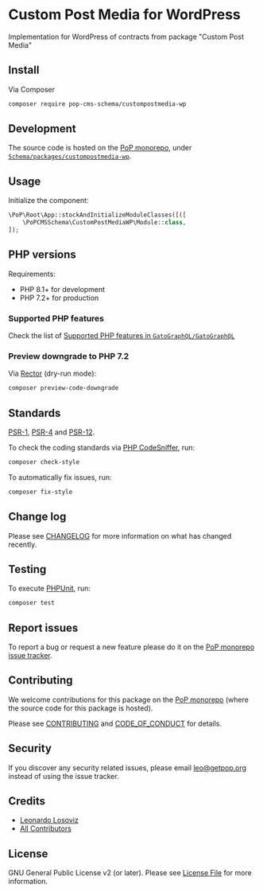 # Custom Post Media for WordPress

<!--
[![Build Status][ico-travis]][link-travis]
[![Quality Score][ico-code-quality]][link-code-quality]
[![Software License][ico-license]](LICENSE.md)
[![Latest Version on Packagist][ico-version]][link-packagist]
[![Coverage Status][ico-scrutinizer]][link-scrutinizer]
[![Total Downloads][ico-downloads]][link-downloads]
-->

Implementation for WordPress of contracts from package "Custom Post Media"

## Install

Via Composer

``` bash
composer require pop-cms-schema/custompostmedia-wp
```

## Development

The source code is hosted on the [PoP monorepo](https://github.com/GatoGraphQL/GatoGraphQL), under [`Schema/packages/custompostmedia-wp`](https://github.com/GatoGraphQL/GatoGraphQL/tree/master/layers/Schema/packages/custompostmedia-wp).

## Usage

Initialize the component:

``` php
\PoP\Root\App::stockAndInitializeModuleClasses([([
    \PoPCMSSchema\CustomPostMediaWP\Module::class,
]);
```

## PHP versions

Requirements:

- PHP 8.1+ for development
- PHP 7.2+ for production

### Supported PHP features

Check the list of [Supported PHP features in `GatoGraphQL/GatoGraphQL`](https://github.com/GatoGraphQL/GatoGraphQL/blob/master/docs/supported-php-features.md)

### Preview downgrade to PHP 7.2

Via [Rector](https://github.com/rectorphp/rector) (dry-run mode):

```bash
composer preview-code-downgrade
```

## Standards

[PSR-1](https://www.php-fig.org/psr/psr-1), [PSR-4](https://www.php-fig.org/psr/psr-4) and [PSR-12](https://www.php-fig.org/psr/psr-12).

To check the coding standards via [PHP CodeSniffer](https://github.com/squizlabs/PHP_CodeSniffer), run:

``` bash
composer check-style
```

To automatically fix issues, run:

``` bash
composer fix-style
```

## Change log

Please see [CHANGELOG](CHANGELOG.md) for more information on what has changed recently.

## Testing

To execute [PHPUnit](https://phpunit.de/), run:

``` bash
composer test
```

## Report issues

To report a bug or request a new feature please do it on the [PoP monorepo issue tracker](https://github.com/GatoGraphQL/GatoGraphQL/issues).

## Contributing

We welcome contributions for this package on the [PoP monorepo](https://github.com/GatoGraphQL/GatoGraphQL) (where the source code for this package is hosted).

Please see [CONTRIBUTING](CONTRIBUTING.md) and [CODE_OF_CONDUCT](CODE_OF_CONDUCT.md) for details.

## Security

If you discover any security related issues, please email leo@getpop.org instead of using the issue tracker.

## Credits

- [Leonardo Losoviz][link-author]
- [All Contributors][link-contributors]

## License

GNU General Public License v2 (or later). Please see [License File](LICENSE.md) for more information.

[ico-version]: https://img.shields.io/packagist/v/pop-cms-schema/custompostmedia-wp.svg?style=flat-square
[ico-license]: https://img.shields.io/badge/license-GPLv2-brightgreen.svg?style=flat-square
[ico-travis]: https://img.shields.io/travis/pop-cms-schema/custompostmedia-wp/master.svg?style=flat-square
[ico-scrutinizer]: https://img.shields.io/scrutinizer/coverage/g/pop-cms-schema/custompostmedia-wp.svg?style=flat-square
[ico-code-quality]: https://img.shields.io/scrutinizer/g/pop-cms-schema/custompostmedia-wp.svg?style=flat-square
[ico-downloads]: https://img.shields.io/packagist/dt/pop-cms-schema/custompostmedia-wp.svg?style=flat-square

[link-packagist]: https://packagist.org/packages/pop-cms-schema/custompostmedia-wp
[link-travis]: https://travis-ci.org/pop-cms-schema/custompostmedia-wp
[link-scrutinizer]: https://scrutinizer-ci.com/g/pop-cms-schema/custompostmedia-wp/code-structure
[link-code-quality]: https://scrutinizer-ci.com/g/pop-cms-schema/custompostmedia-wp
[link-downloads]: https://packagist.org/packages/pop-cms-schema/custompostmedia-wp
[link-author]: https://github.com/leoloso
[link-contributors]: ../../../../../../contributors
